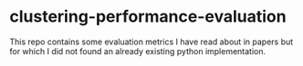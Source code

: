 # clustering-performance-evaluation

This repo contains some evaluation metrics I have read about in papers but for which I did not found an already existing python implementation. 
